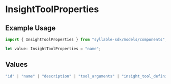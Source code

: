 # InsightToolProperties

## Example Usage

```typescript
import { InsightToolProperties } from "syllable-sdk/models/components";

let value: InsightToolProperties = "name";
```

## Values

```typescript
"id" | "name" | "description" | "tool_arguments" | "insight_tool_definition_id" | "updated_at"
```